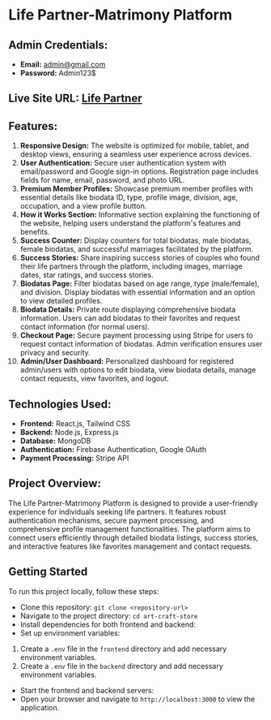 # Life Partner-Matrimony Platform

## Admin Credentials:
- **Email:** admin@gmail.com
- **Password:** Admin123$

## Live Site URL: [Life Partner](https://life-partner-matrimon.web.app/)

## Features:
1. **Responsive Design:** The website is optimized for mobile, tablet, and desktop views, ensuring a seamless user experience across devices.
2. **User Authentication:** Secure user authentication system with email/password and Google sign-in options. Registration page includes fields for name, email, password, and photo URL.
3. **Premium Member Profiles:** Showcase premium member profiles with essential details like biodata ID, type, profile image, division, age, occupation, and a view profile button.
4. **How it Works Section:** Informative section explaining the functioning of the website, helping users understand the platform's features and benefits.
5. **Success Counter:** Display counters for total biodatas, male biodatas, female biodatas, and successful marriages facilitated by the platform.
6. **Success Stories:** Share inspiring success stories of couples who found their life partners through the platform, including images, marriage dates, star ratings, and success stories.
7. **Biodatas Page:** Filter biodatas based on age range, type (male/female), and division. Display biodatas with essential information and an option to view detailed profiles.
8. **Biodata Details:** Private route displaying comprehensive biodata information. Users can add biodatas to their favorites and request contact information (for normal users).
9. **Checkout Page:** Secure payment processing using Stripe for users to request contact information of biodatas. Admin verification ensures user privacy and security.
10. **Admin/User Dashboard:** Personalized dashboard for registered admin/users with options to edit biodata, view biodata details, manage contact requests, view favorites, and logout.

## Technologies Used:
- **Frontend:** React.js, Tailwind CSS
- **Backend:** Node.js, Express.js
- **Database:** MongoDB
- **Authentication:** Firebase Authentication, Google OAuth
- **Payment Processing:** Stripe API

## Project Overview:
The Life Partner-Matrimony Platform is designed to provide a user-friendly experience for individuals seeking life partners. It features robust authentication mechanisms, secure payment processing, and comprehensive profile management functionalities. The platform aims to connect users efficiently through detailed biodata listings, success stories, and interactive features like favorites management and contact requests.

## Getting Started

To run this project locally, follow these steps:

- Clone this repository: `git clone <repository-url>`
- Navigate to the project directory: `cd art-craft-store`
- Install dependencies for both frontend and backend:
- Set up environment variables:
1. Create a `.env` file in the `frontend` directory and add necessary environment variables.
2. Create a `.env` file in the `backend` directory and add necessary environment variables.
- Start the frontend and backend servers:
- Open your browser and navigate to `http://localhost:3000` to view the application.

